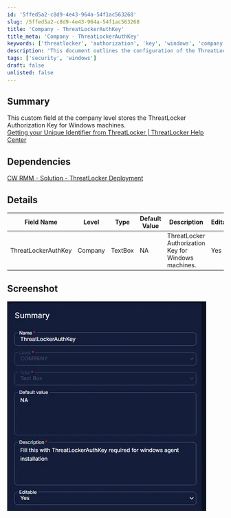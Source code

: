 ```yaml
---
id: '5ffed5a2-c8d9-4e43-964a-54f1ac563268'
slug: /5ffed5a2-c8d9-4e43-964a-54f1ac563268
title: 'Company - ThreatLockerAuthKey'
title_meta: 'Company - ThreatLockerAuthKey'
keywords: ['threatlocker', 'authorization', 'key', 'windows', 'company']
description: 'This document outlines the configuration of the ThreatLocker Authorization Key at the company level for Windows machines, including its dependencies and detailed field information.'
tags: ['security', 'windows']
draft: false
unlisted: false
---
```


## Summary

This custom field at the company level stores the ThreatLocker Authorization Key for Windows machines.  
[Getting your Unique Identifier from ThreatLocker | ThreatLocker Help Center](https://threatlocker.kb.help/getting-your-unique-identifier-from-threatlocker/)

## Dependencies

[CW RMM - Solution - ThreatLocker Deployment](/docs/c9969bad-d2da-45ec-90fe-d6be82479ebc)

## Details

| Field Name             | Level  | Type     | Default Value | Description                                        | Editable |
|-----------------------|--------|----------|---------------|----------------------------------------------------|----------|
| ThreatLockerAuthKey   | Company| TextBox  | NA            | ThreatLocker Authorization Key for Windows machines.| Yes      |

## Screenshot

![Screenshot](../../../static/img/docs/5ffed5a2-c8d9-4e43-964a-54f1ac563268/image_1.webp)

